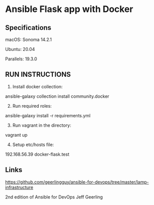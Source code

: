 # Ansible Flask app with Docker

## Specifications

macOS: Sonoma 14.2.1

Ubuntu: 20.04

Parallels: 19.3.0

## RUN INSTRUCTIONS

1. Install docker collection:

  ansible-galaxy collection install community.docker

2. Run required roles:

  ansible-galaxy install -r requirements.yml

3. Run vagrant in the directory:

  vagrant up

4. Setup etc/hosts file:

  192.168.56.39  docker-flask.test


## Links 

   https://github.com/geerlingguy/ansible-for-devops/tree/master/lamp-infrastructure

   2nd edition of Ansible for DevOps Jeff Geerling
